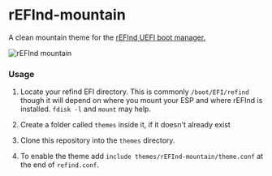 # rEFInd-mountain

A clean mountain theme for the [rEFInd UEFI boot manager.](http://www.rodsbooks.com/refind/)

![rEFInd mountain](https://i.imgur.com/Ra7q34i.png)

### Usage

 1. Locate your refind EFI directory. This is commonly `/boot/EFI/refind`
    though it will depend on where you mount your ESP and where rEFInd is
    installed. `fdisk -l` and `mount` may help.

 2. Create a folder called `themes` inside it, if it doesn't already exist

 3. Clone this repository into the `themes` directory.

 4. To enable the theme add `include themes/rEFInd-mountain/theme.conf` at the end of
    `refind.conf`.
    
